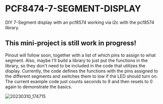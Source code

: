 # PCF8474-7-SEGMENT-DISPLAY

DIY 7-Segment display with an pcf8574 working via i2c with the pcf8574 library.

## This mini-project is still work in progress!
Pinout will follow soon, together with a list of which pins to assign to what segment.
Also, maybe I'll build a library to just put the functions in the library, so they don't need to be included in the code that utilizes the display.
Currently, the code defines the functions with the pins assigned to the different segments and switches them to low if the LED should turn on.
The current example code just counts seconds to 9 and then resets to 0 again to demonstrate the basics.



![20230310_174715](https://user-images.githubusercontent.com/114338337/224480518-e5520e62-bd6b-456c-b602-249eb714b3e2.jpg)
